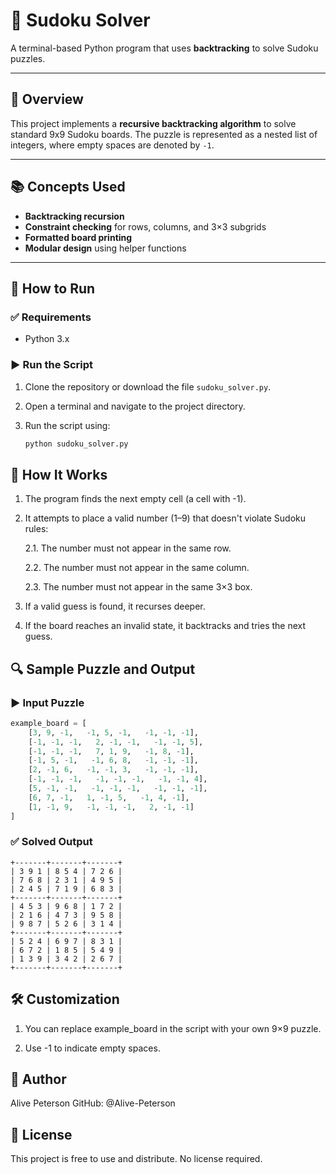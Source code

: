 # 🧩 Sudoku Solver

A terminal-based Python program that uses **backtracking** to solve Sudoku puzzles.

---

## 📌 Overview

This project implements a **recursive backtracking algorithm** to solve standard 9x9 Sudoku boards. The puzzle is represented as a nested list of integers, where empty spaces are denoted by `-1`.

---

## 📚 Concepts Used

- **Backtracking recursion**
- **Constraint checking** for rows, columns, and 3×3 subgrids
- **Formatted board printing**
- **Modular design** using helper functions

---

## 🚀 How to Run

### ✅ Requirements

- Python 3.x

### ▶️ Run the Script

1. Clone the repository or download the file `sudoku_solver.py`.
2. Open a terminal and navigate to the project directory.
3. Run the script using:

   ```bash
   python sudoku_solver.py
   ```

## 🧠 How It Works
1. The program finds the next empty cell (a cell with -1).

2. It attempts to place a valid number (1–9) that doesn't violate Sudoku rules:

    2.1. The number must not appear in the same row.

    2.2. The number must not appear in the same column.

    2.3. The number must not appear in the same 3×3 box.

3. If a valid guess is found, it recurses deeper.

4. If the board reaches an invalid state, it backtracks and tries the next guess.


## 🔍 Sample Puzzle and Output

### ▶️ Input Puzzle

```python
example_board = [
    [3, 9, -1,   -1, 5, -1,   -1, -1, -1],
    [-1, -1, -1,   2, -1, -1,   -1, -1, 5],
    [-1, -1, -1,   7, 1, 9,   -1, 8, -1],
    [-1, 5, -1,   -1, 6, 8,   -1, -1, -1],
    [2, -1, 6,   -1, -1, 3,   -1, -1, -1],
    [-1, -1, -1,   -1, -1, -1,   -1, -1, 4],
    [5, -1, -1,   -1, -1, -1,   -1, -1, -1],
    [6, 7, -1,   1, -1, 5,   -1, 4, -1],
    [1, -1, 9,   -1, -1, -1,   2, -1, -1]
]
```
### ✅ Solved Output

```text
+-------+-------+-------+
| 3 9 1 | 8 5 4 | 7 2 6 |
| 7 6 8 | 2 3 1 | 4 9 5 |
| 2 4 5 | 7 1 9 | 6 8 3 |
+-------+-------+-------+
| 4 5 3 | 9 6 8 | 1 7 2 |
| 2 1 6 | 4 7 3 | 9 5 8 |
| 9 8 7 | 5 2 6 | 3 1 4 |
+-------+-------+-------+
| 5 2 4 | 6 9 7 | 8 3 1 |
| 6 7 2 | 1 8 5 | 5 4 9 |
| 1 3 9 | 3 4 2 | 2 6 7 |
+-------+-------+-------+
```

## 🛠️ Customization

1. You can replace example_board in the script with your own 9×9 puzzle.

2. Use -1 to indicate empty spaces.

## 👤 Author
Alive Peterson
GitHub: @Alive-Peterson

## 🪪 License
This project is free to use and distribute. No license required.